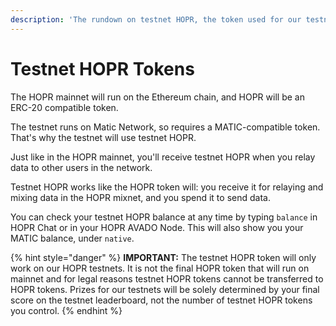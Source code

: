 ```yaml
---
description: 'The rundown on testnet HOPR, the token used for our testnets'
---
```


# Testnet HOPR Tokens

The HOPR mainnet will run on the Ethereum chain, and HOPR will be an ERC-20 compatible token.

The testnet runs on Matic Network, so requires a MATIC-compatible token. That's why the testnet will use testnet HOPR.

Just like in the HOPR mainnet, you'll receive testnet HOPR when you relay data to other users in the network.

Testnet HOPR works like the HOPR token will: you receive it for relaying and mixing data in the HOPR mixnet, and you spend it to send data.

You can check your testnet HOPR balance at any time by typing `balance` in HOPR Chat or in your HOPR AVADO Node. This will also show you your MATIC balance, under `native`.

{% hint style="danger" %}
**IMPORTANT:** The testnet HOPR token will only work on our HOPR testnets. It is not the final HOPR token that will run on mainnet and for legal reasons testnet HOPR tokens cannot be transferred to HOPR tokens. Prizes for our testnets will be solely determined by your final score on the testnet leaderboard, not the number of testnet HOPR tokens you control.
{% endhint %}

